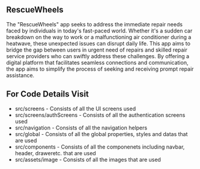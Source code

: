 ## RescueWheels
The "RescueWheels" app seeks to address the immediate repair needs faced by individuals in today's fast-paced world. Whether it's a sudden car breakdown on the way to work or a malfunctioning air conditioner during a heatwave, these unexpected issues can disrupt daily life. This app aims to bridge the gap between users in urgent need of repairs and skilled repair service providers who can swiftly address these challenges. By offering a digital platform that facilitates seamless connections and communication, the app aims to simplify the process of seeking and receiving prompt repair assistance.
## For Code Details Visit
<ul>
  <li>src/screens - Consists of all the UI screens used </li>
  <li>src/screens/authScreens - Consists of all the authentication screens used </li>
  <li>src/navigation - Consists of all the navigation helpers </li>
  <li>src/global - Consists of all the global properties, styles and datas that are used </li>
  <li>src/components - Consists of all the componenets including navbar, header, draweretc. that are used </li>
  <li>src/assets/image - Consists of all the images that are used </li>
</ul>
